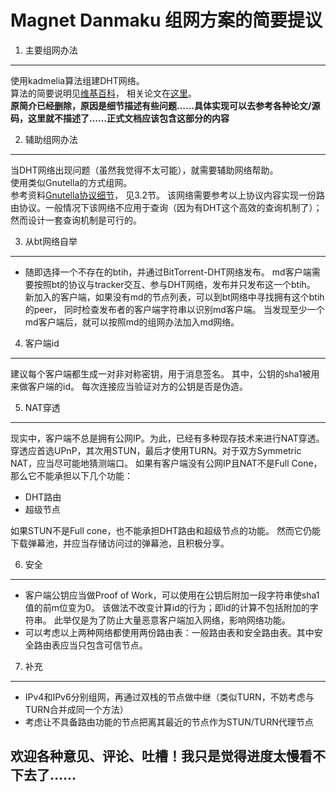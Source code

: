 Magnet Danmaku 组网方案的简要提议
===
1.  主要组网办法  
---
使用kadmelia算法组建DHT网络。  
算法的简要说明见[维基百科](http://en.wikipedia.org/wiki/Kademlia)，
相关论文在[这里](http://pdos.csail.mit.edu/~petar/papers/maymounkov-kademlia-lncs.pdf)。  
**原简介已经删除，原因是细节描述有些问题……具体实现可以去参考各种论文/源码，这里就不描述了……正式文档应该包含这部分的内容**
	
2.  辅助组网办法
---
当DHT网络出现问题（虽然我觉得不太可能），就需要辅助网络帮助。  
使用类似Gnutella的方式组网。  
参考资料[Gnutella协议细节](http://rfc-gnutella.sourceforge.net/src/rfc-0_6-draft.html)，
见3.2节。
该网络需要参考以上协议内容实现一份路由协议。一般情况下该网络不应用于查询（因为有DHT这个高效的查询机制了）；
然而设计一套查询机制是可行的。

3.  从bt网络自举  
---
-   随即选择一个不存在的btih，并通过BitTorrent-DHT网络发布。
md客户端需要按照bt的协议与tracker交互、参与DHT网络，发布并只发布这一个btih。
新加入的客户端，如果没有md的节点列表，可以到bt网络中寻找拥有这个btih的peer，
同时检查发布者的客户端字符串以识别md客户端。
当发现至少一个md客户端后，就可以按照md的组网办法加入md网络。

4.  客户端id  
---
建议每个客户端都生成一对非对称密钥，用于消息签名。
其中，公钥的sha1被用来做客户端的id。
每次连接应当验证对方的公钥是否是伪造。

5.  NAT穿透  
---
现实中，客户端不总是拥有公网IP。为此，已经有多种现存技术来进行NAT穿透。
穿透应首选UPnP，其次用STUN，最后才使用TURN。对于双方Symmetric NAT，应当尽可能地猜测端口。
如果有客户端没有公网IP且NAT不是Full Cone，那么它不能承担以下几个功能：  

-   DHT路由
-   超级节点

如果STUN不是Full cone，也不能承担DHT路由和超级节点的功能。
然而它仍能下载弹幕池，并应当存储访问过的弹幕池，且积极分享。

6.  安全
---
-   客户端公钥应当做Proof of Work，可以使用在公钥后附加一段字符串使sha1值的前m位变为0。
	该做法不改变计算id的行为；即id的计算不包括附加的字符串。
	此举仅是为了防止大量恶意客户端加入网络，影响网络功能。
-   可以考虑以上两种网络都使用两份路由表：一般路由表和安全路由表。其中安全路由表应当只包含可信节点。

7.   补充
---
-   IPv4和IPv6分别组网，再通过双栈的节点做中继（类似TURN，不妨考虑与TURN合并成同一个方法）
-   考虑让不具备路由功能的节点把离其最近的节点作为STUN/TURN代理节点

## 欢迎各种意见、评论、吐槽！我只是觉得进度太慢看不下去了…… ##
